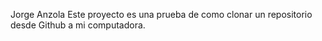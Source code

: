 Jorge Anzola
Este proyecto es una prueba de como clonar un repositorio desde Github a mi computadora.
